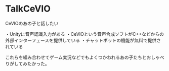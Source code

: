 # TalkCeVIO
CeVIOのあの子と話したい

・Unityに音声認識入力がある
・CeVIOという音声合成ソフトがC++などからの外部インターフェースを提供している
・チャットボットの機能が無料で提供されている

これらを組み合わせてゲーム実況などでもよくつかわれるあの子たちとおしゃべりがしてみたかった。

